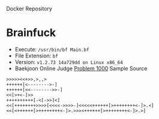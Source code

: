 Docker Repository

# Brainfuck 

* Execute: `/usr/bin/bf Main.bf`
* File Extension: `bf`
* Version: `v1.2.73 14a729dd on Linux x86_64`
* Baekjoon Online Judge [Problem 1000](https://www.acmicpc.net/problem/1000) Sample Source
````
>>>>><<+>>,>,,>
++++++[<-------->-]
++++++[<<-------->>-]
<<[>+<-]>>
++++++++++[-<[->>]<]
<<[++++++++>>>>[<<<<->>>>-]<<<<<++++++[>++++++++<-]>.<]
<<[<++++++[>++++++++<-]>.>>><++++++[>++++++++<-]>.>]
````


